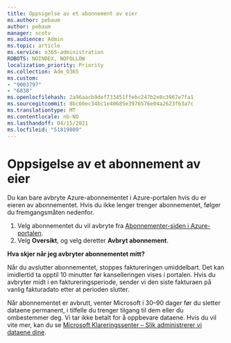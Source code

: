 ```yaml
---
title: Oppsigelse av et abonnement av eier
ms.author: pebaum
author: pebaum
manager: scotv
ms.audience: Admin
ms.topic: article
ms.service: o365-administration
ROBOTS: NOINDEX, NOFOLLOW
localization_priority: Priority
ms.collection: Adm_O365
ms.custom:
- "9003797"
- "6838"
ms.openlocfilehash: 2a96aacb9def733451ffebc247b2e8c3967e7fa1
ms.sourcegitcommit: 8bc60ec34bc1e40685e3976576e04a2623f63a7c
ms.translationtype: MT
ms.contentlocale: nb-NO
ms.lasthandoff: 04/15/2021
ms.locfileid: "51819809"
---
```

# <a name="cancellation-of-a-subscription-by-owner"></a>Oppsigelse av et abonnement av eier

Du kan bare avbryte Azure-abonnementet i Azure-portalen hvis du er eieren av abonnementet. Hvis du ikke lenger trenger abonnementet, følger du fremgangsmåten nedenfor.

1. Velg abonnementet du vil avbryte fra [Abonnementer-siden i Azure-portalen](https://ms.portal.azure.com/#blade/Microsoft_Azure_Billing/SubscriptionsBlade).
2. Velg **Oversikt**, og velg deretter **Avbryt abonnement**.

**Hva skjer når jeg avbryter abonnementet mitt?**

Når du avslutter abonnementet, stoppes faktureringen umiddelbart. Det kan imidlertid ta opptil 10 minutter før kanselleringen vises i portalen. Hvis du avbryter midt i en faktureringsperiode, sender vi den siste fakturaen på vanlig fakturadato etter at perioden slutter.

Når abonnementet er avbrutt, venter Microsoft i 30–90 dager før du sletter dataene permanent, i tilfelle du trenger tilgang til dem eller du ombestemmer deg. Vi tar ikke betalt for å oppbevare dataene. Hvis du vil vite mer, kan du se [Microsoft Klareringssenter – Slik administrerer vi dataene dine](https://www.microsoft.com/trust-center/privacy/data-management#leave).


